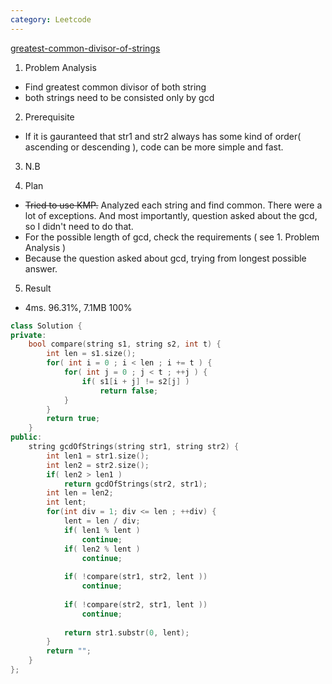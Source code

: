 ```yaml
---
category: Leetcode
---
```


[greatest-common-divisor-of-strings](https://leetcode.com/problems/greatest-common-divisor-of-strings/)

1. Problem Analysis
  - Find greatest common divisor of both string
  - both strings need to be consisted only by gcd
  
2. Prerequisite
  - If it is gauranteed that str1 and str2 always has some kind of order( ascending or descending ), code can be more simple and fast.

3. N.B

4. Plan
  - ~~Tried to use KMP.~~ Analyzed each string and find common. There were a lot of exceptions. 
  And most importantly, question asked about the gcd, so I didn't need to do that.
  - For the possible length of gcd, check the requirements ( see 1. Problem Analysis )
  - Because the question asked about gcd, trying from longest possible answer.
  
5. Result
  - 4ms. 96.31%, 7.1MB 100%

```cpp
class Solution {
private:
    bool compare(string s1, string s2, int t) {
        int len = s1.size();
        for( int i = 0 ; i < len ; i += t ) {
            for( int j = 0 ; j < t ; ++j ) {
                if( s1[i + j] != s2[j] )
                    return false;
            }
        }
        return true;
    }
public:
    string gcdOfStrings(string str1, string str2) {
        int len1 = str1.size();
        int len2 = str2.size();
        if( len2 > len1 )
            return gcdOfStrings(str2, str1);
        int len = len2;
        int lent;
        for(int div = 1; div <= len ; ++div) {
            lent = len / div;
            if( len1 % lent ) 
                continue;
            if( len2 % lent )
                continue;
            
            if( !compare(str1, str2, lent ))
                continue;
            
            if( !compare(str2, str1, lent ))
                continue;
            
            return str1.substr(0, lent);
        }
        return "";
    }
};
```
